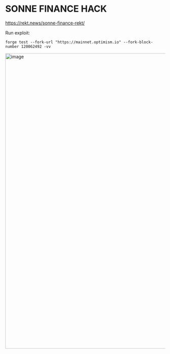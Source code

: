 # SONNE FINANCE HACK

https://rekt.news/sonne-finance-rekt/

Run exploit:
```
forge test --fork-url "https://mainnet.optimism.io" --fork-block-number 120062492 -vv
```

<img width="929" alt="image" src="https://github.com/boggda/web3_hacks/assets/29198819/73ab37e4-9719-48f5-a904-cd5c262f684d">

